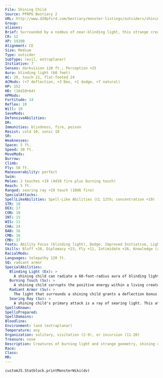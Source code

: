 ```yaml
---
File: Shining Child
Source: PFRPG Bestiary 2
URL: http://www.d20pfsrd.com/bestiary/monster-listings/outsiders/shining-child
Group: 
aliases: 
Brief: Surrounded by a nimbus of near-blinding light, this strange creature looks something like an emaciated child with clawed hands.
CR: 12
XP: 19200
Alignment: CE
Size: Medium
Type: outsider
SubType: (evil, extraplanar)
Initiative: 7
Senses: darkvision 120 ft.; Perception +25
Aura: blinding light (60 feet)
AC: 28, touch 21, flat-footed 24
ACMods: (+7 deflection, +3 Dex, +1 dodge, +7 natural)
HP: 152
HD: (16d10+64)
HPMods: 
Fortitude: 14
Reflex: 10
Will: 10
SaveMods: 
DefensiveAbilities: 
DR: 
Immunities: blindness, fire, poison
Resist: cold 10, sonic 10
SR: 
Weaknesses: 
Space: 5 ft.
Speed: 30 ft.
MoveMods: 
Burrow: 
Climb: 
Fly: 50 ft.
Maneuverability: perfect
Swim: 
Melee: 2 touches +19 (4d10 fire plus burning touch)
Reach: 5 ft.
Ranged: searing ray +19 touch (10d6 fire)
SpecialAttacks: 
SpellLikeAbilities: Spell-Like Abilities (CL 12th; concentration +19)   At Will-greater teleport (self plus 50 lbs. of objects only), light, major image (DC 20)   3/day-greater dispel magic, mirage arcana (DC 20), rainbow pattern (DC 22), spell turning, sunbeam, wall of force   1/day-scintillating pattern (DC 25), screen (DC 25), symbol of insanity (DC 25)
STR: 10
DEX: 17
CON: 18
INT: 15
WIS: 11
CHA: 24
BAB: 16
CMB: 16
CMD: 37
Feats: Ability Focus (blinding light), Dodge, Improved Initiative, Lightning Reflexes, Mobility, Skill Focus (Perception), Spring Attack, Weapon Finesse
Skills: Bluff +26, Diplomacy +23, Fly +11, Intimidate +26, Knowledge (arcana) +21, Knowledge (planes) +21, Perception +25, Spellcraft +21, Use Magic Device +26
RacialMods: 
Languages: telepathy 120 ft.
SQ: radiant armor
SpecialAbilities:
  Blinding Light (Ex): >
    A shining child can radiate a 60-foot-radius aura of blinding light as a free action. Creatures within the affected area must succeed on a DC 25 Fortitude save or be permanently blinded. A creature that successfully saves cannot be affected again by the same shining child's aura for 24 hours. The save is Constitution-based.
  Burning Touch (Su): >
    A shining child corrupts the positive energy within a living creature into an unnatural burning light. For the next 5 rounds after a successful touch attack by a shining child, the target takes 2d6 points of fire damage. The burning light can be "extinguished" by casting darkness or deeper darkness on the target, or by entering an area of natural darkness (not counting the light from the burning target).
  Radiant Armor (Su): >
    The light that surrounds a shining child grants a deflection bonus to its AC equal to its Charisma bonus. The bonus is negated as long as the shining child is in the area of effect of a spell with the darkness descriptor that is at least 3rd level.
  Searing Ray (Su): >
    A shining child's primary attack is a ray of searing light. This attack has a range of 120 feet. The ray deals double damage to undead creatures.
SpellsKnown: 
SpellsPrepared: 
SpellDomains: 
Bloodline: 
Environment: land (extraplanar)
Temperature: any
Organization: solitary, visitation (2-9), or incursion (11-20)
Treasure: none
Description: Creatures of burning light and strange geometry, shining children are a terror to behold. Beyond the flares of energy that constantly burst from their forms (particularly in beam-like gouts from their eyes and mouths), the creatures are vaguely humanoid, with strange hands that each bear four fingers. Occasionally summoned by powerful wizards in search of rare arcane knowledge, the shining children (who disdain individual names) communicate via telepathy, a psychic roar like metal tearing that sometimes resolves into strained and raspy words.  Though they harbor many secrets, their greatest secret may be their own origin. Numerous theories abound-that the shining children are beings from another dimension, avatars of a dying star grown sentient, or creatures of light battling living darkness at the edge of reality. A shining child stands just over 4-1/2 feet tall and weighs 85 pounds.
Race: 
Class: 
MR: 
---
```

```dataviewjs
customJS.Statblock.printMonsterWiki(dv)
```
